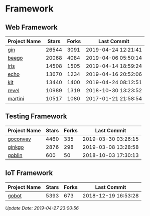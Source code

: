 # Framework

## Web Framework

| Project Name | Stars | Forks | Last Commit |
| ------------ | ----- | ----- | ----------- |
| [gin](https://github.com/gin-gonic/gin) | 26544 | 3091 | 2019-04-24 12:21:41 |
| [beego](https://github.com/astaxie/beego) | 20068 | 4084 | 2019-04-06 05:50:14 |
| [iris](https://github.com/kataras/iris) | 14508 | 1505 | 2019-04-14 18:59:24 |
| [echo](https://github.com/labstack/echo) | 13670 | 1234 | 2019-04-16 20:52:06 |
| [kit](https://github.com/go-kit/kit) | 13440 | 1400 | 2019-04-24 08:12:51 |
| [revel](https://github.com/revel/revel) | 10989 | 1319 | 2018-10-30 13:23:52 |
| [martini](https://github.com/go-martini/martini) | 10517 | 1080 | 2017-01-21 21:58:54 |

## Testing Framework

| Project Name | Stars | Forks | Last Commit |
| ------------ | ----- | ----- | ----------- |
| [goconvey](https://github.com/smartystreets/goconvey) | 4460 | 335 | 2019-03-30 03:26:15 |
| [ginkgo](https://github.com/onsi/ginkgo) | 2876 | 298 | 2019-03-08 13:28:58 |
| [goblin](https://github.com/franela/goblin) | 600 | 50 | 2018-10-03 17:30:13 |

## IoT Framework

| Project Name | Stars | Forks | Last Commit |
| ------------ | ----- | ----- | ----------- |
| [gobot](https://github.com/hybridgroup/gobot) | 5393 | 673 | 2018-12-19 16:53:28 |

*Update Date: 2019-04-27 23:00:56*